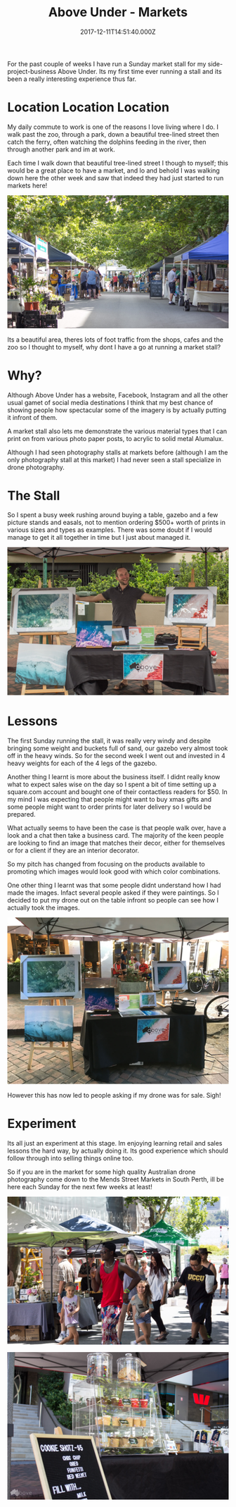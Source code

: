 ﻿---
coverImage: ./header.jpg
date: '2017-12-11T14:51:40.000Z'
tags:
  - photography
  - business
  - drone
  - market
title: Above Under - Markets
oldUrl: /above-under/above-under-markets
---

For the past couple of weeks I have run a Sunday market stall for my side-project-business Above Under. Its my first time ever running a stall and its been a really interesting experience thus far.

<!-- more -->

# Location Location Location

My daily commute to work is one of the reasons I love living where I do. I walk past the zoo, through a park, down a beautiful tree-lined street then catch the ferry, often watching the dolphins feeding in the river, then through another park and im at work.

Each time I walk down that beautiful tree-lined street I though to myself; this would be a great place to have a market, and lo and behold I was walking down here the other week and saw that indeed they had just started to run markets here!

![](./mends-street.jpg)

Its a beautiful area, theres lots of foot traffic from the shops, cafes and the zoo so I thought to myself, why dont I have a go at running a market stall?

# Why?

Although Above Under has a website, Facebook, Instagram and all the other usual gamet of social media destinations I think that my best chance of showing people how spectacular some of the imagery is by actually putting it infront of them.

A market stall also lets me demonstrate the various material types that I can print on from various photo paper posts, to acrylic to solid metal Alumalux.

Although I had seen photography stalls at markets before (although I am the only photography stall at this market) I had never seen a stall specialize in drone photography.

# The Stall

So I spent a busy week rushing around buying a table, gazebo and a few picture stands and easals, not to mention ordering \$500+ worth of prints in various sizes and types as examples. There was some doubt if I would manage to get it all together in time but I just about managed it.

![](./the-stall.jpg)

# Lessons

The first Sunday running the stall, it was really very windy and despite bringing some weight and buckets full of sand, our gazebo very almost took off in the heavy winds. So for the second week I went out and invested in 4 heavy weights for each of the 4 legs of the gazebo.

Another thing I learnt is more about the business itself. I didnt really know what to expect sales wise on the day so I spent a bit of time setting up a square.com account and bought one of their contactless readers for \$50. In my mind I was expecting that people might want to buy xmas gifts and some people might want to order prints for later delivery so I would be prepared.

What actually seems to have been the case is that people walk over, have a look and a chat then take a business card. The majority of the keen people are looking to find an image that matches their decor, either for themselves or for a client if they are an interior decorator.

So my pitch has changed from focusing on the products available to promoting which images would look good with which color combinations.

One other thing I learnt was that some people didnt understand how I had made the images. Infact several people asked if they were paintings. So I decided to put my drone out on the table infront so people can see how I actually took the images.

![](./stall-with-drone.jpg)

However this has now led to people asking if my drone was for sale. Sigh!

# Experiment

Its all just an experiment at this stage. Im enjoying learning retail and sales lessons the hard way, by actually doing it. Its good experience which should follow through into selling things online too.

So if you are in the market for some high quality Australian drone photography come down to the Mends Street Markets in South Perth, ill be here each Sunday for the next few weeks at least!

![](./dancin.jpg)

![](./cookie-shots.jpg)
